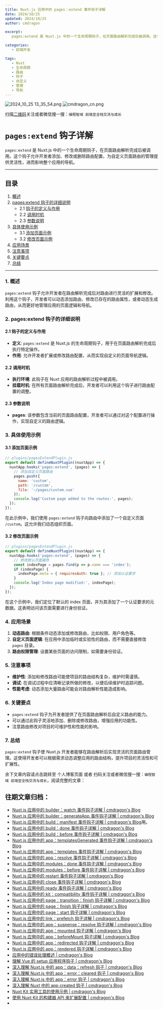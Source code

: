 ```yaml
---
title: Nuxt.js 应用中的 pages：extend 事件钩子详解
date: 2024/10/25
updated: 2024/10/25
author: cmdragon

excerpt:
   pages:extend 是 Nuxt.js 中的一个生命周期钩子，在页面路由解析完成后被调用。这个钩子允许开发者添加、修改或删除路由配置，为自定义页面路由的管理提供灵活性，进而影响整个应用的导航。

categories:
   - 前端开发

tags:
   - Nuxt
   - 生命周期
   - 路由
   - 钩子
   - 自定义
   - 管理
   - 导航
---
```


<img src="https://static.cmdragon.cn/blog/images/2024_10_25 13_35_54.png@blog" title="2024_10_25 13_35_54.png" alt="2024_10_25 13_35_54.png"/>


<img src="https://static.cmdragon.cn/blog/images/cmdragon_cn.png" title="cmdragon_cn.png" alt="cmdragon_cn.png"/>


扫描[二维码](https://static.cmdragon.cn/blog/images/cmdragon_cn.png)关注或者微信搜一搜：`编程智域 前端至全栈交流与成长`

# `pages:extend` 钩子详解

`pages:extend` 是 Nuxt.js 中的一个生命周期钩子，在页面路由解析完成后被调用。这个钩子允许开发者添加、修改或删除路由配置，为自定义页面路由的管理提供灵活性，进而影响整个应用的导航。

---

## 目录

1. [概述](#1-概述)
2. [pages:extend 钩子的详细说明](#2-pagesextend-钩子的详细说明)
   - 2.1 [钩子的定义与作用](#21-钩子的定义与作用)
   - 2.2 [调用时机](#22-调用时机)
   - 2.3 [参数说明](#23-参数说明)
3. [具体使用示例](#3-具体使用示例)
   - 3.1 [添加页面示例](#31-添加页面示例)
   - 3.2 [修改页面示例](#32-修改页面示例)
4. [应用场景](#4-应用场景)
5. [注意事项](#5-注意事项)
6. [关键要点](#6-关键要点)
7. [总结](#7-总结)

---

### 1. 概述

`pages:extend` 钩子允许开发者在路由解析完成后对路由进行灵活的扩展和修改。利用这个钩子，开发者可以动态添加路由、修改已存在的路由属性，或者动态生成路由，从而更好地管理应用的页面逻辑和导航。

### 2. pages:extend 钩子的详细说明

#### 2.1 钩子的定义与作用

- **定义**: `pages:extend` 是 Nuxt.js 的生命周期钩子，用于在页面路由解析完成后执行特定操作。
- **作用**: 允许开发者扩展或修改路由配置，从而实现自定义的页面导航逻辑。

#### 2.2 调用时机

- **执行环境**: 此钩子在 Nuxt 应用的路由解析过程中被调用。
- **挂载时机**: 在所有页面路由解析完成后，开发者可以利用这个钩子进行路由配置的调整。

#### 2.3 参数说明

- **pages**: 该参数包含当前的页面路由配置，开发者可以通过对这个配置进行操作，实现自定义的路由逻辑。

### 3. 具体使用示例

#### 3.1 添加页面示例

```javascript
// plugins/pagesExtendPlugin.js
export default defineNuxtPlugin((nuxtApp) => {
  nuxtApp.hooks('pages:extend', (pages) => {
    // 添加自定义页面路由
    pages.push({
      name: 'custom',
      path: '/custom',
      file: '~/pages/custom.vue'
    });
    console.log('Custom page added to the routes:', pages);
  });
});
```

在此示例中，我们使用 `pages:extend` 钩子向路由中添加了一个自定义页面 `/custom`。这允许我们动态组织页面。

#### 3.2 修改页面示例

```javascript
// plugins/pagesExtendPlugin.js
export default defineNuxtPlugin((nuxtApp) => {
  nuxtApp.hooks('pages:extend', (pages) => {
    // 修改默认页面属性
    const indexPage = pages.find(p => p.name === 'index');
    if (indexPage) {
      indexPage.meta = { requiresAuth: true }; // 添加认证要求
    }
    console.log('Index page modified:', indexPage);
  });
});
```

在这个示例中，我们定位了默认的 index 页面，并为其添加了一个认证要求的元数据。这表明访问该页面需要进行身份验证。

### 4. 应用场景

1. **动态路由**: 根据条件动态添加或修改路由，比如权限、用户角色等。
2. **自定义页面逻辑**: 在应用中添加临时或实验性的路由，而不需要直接修改 `pages` 目录。
3. **路由权限管理**: 设置某些页面的访问限制，如需要身份验证。

### 5. 注意事项

- **维护性**: 添加和修改路由可能使项目的路由结构复杂，维护时需谨慎。
- **调试**: 在调试过程中应清晰记录所做的修改，以便后续维护时追踪问题。
- **性能考虑**: 动态添加大量路由可能会对路由解析性能造成影响。

### 6. 关键要点

- `pages:extend` 钩子为开发者提供了在页面路由解析后自定义路由的能力。
- 可以通过此钩子灵活地添加、删除或修改路由，增强应用的功能性。
- 注意路由修改对项目的可维护性和性能的影响。

### 7. 总结

`pages:extend` 钩子使 Nuxt.js 开发者能够在路由解析后实现灵活的页面路由管理。这使得开发者可以根据需求动态调整应用的路由结构，提升项目的灵活性和可扩展性。

余下文章内容请点击跳转至 个人博客页面 或者 扫码关注或者微信搜一搜：`编程智域 前端至全栈交流与成长`，阅读完整的文章：

## 往期文章归档：

- [Nuxt.js 应用中的 builder：watch 事件钩子详解 | cmdragon's Blog](https://blog.cmdragon.cn/posts/fa5b7db36d2d/)
- [Nuxt.js 应用中的 builder：generateApp 事件钩子详解 | cmdragon's Blog](https://blog.cmdragon.cn/posts/adc96aee3b3c/)
- [Nuxt.js 应用中的 build：manifest 事件钩子详解 | cmdragon's Blog](https://blog.cmdragon.cn/posts/523de9001247/)用。
- [Nuxt.js 应用中的 build：done 事件钩子详解 | cmdragon's Blog](https://blog.cmdragon.cn/posts/41dece9c782c/)
- [Nuxt.js 应用中的 build：before 事件钩子详解 | cmdragon's Blog](https://blog.cmdragon.cn/posts/eb2bd3bbfab8/)
- [Nuxt.js 应用中的 app：templatesGenerated 事件钩子详解 | cmdragon's Blog](https://blog.cmdragon.cn/posts/b76b5d553a8b/)
- [Nuxt.js 应用中的 app：templates 事件钩子详解 | cmdragon's Blog](https://blog.cmdragon.cn/posts/ace6c53275c4/)
- [Nuxt.js 应用中的 app：resolve 事件钩子详解 | cmdragon's Blog](https://blog.cmdragon.cn/posts/9ea12f07cc2a/)
- [Nuxt.js 应用中的 modules：done 事件钩子详解 | cmdragon's Blog](https://blog.cmdragon.cn/posts/397fbad66fab/)
- [Nuxt.js 应用中的 modules：before 事件钩子详解 | cmdragon's Blog](https://blog.cmdragon.cn/posts/5b5669bca701/)
- [Nuxt.js 应用中的 restart 事件钩子详解 | cmdragon's Blog](https://blog.cmdragon.cn/posts/25888bf37a0f/)
- [Nuxt.js 应用中的 close 事件钩子详解 | cmdragon's Blog](https://blog.cmdragon.cn/posts/ec1665a791a5/)
- [Nuxt.js 应用中的 ready 事件钩子详解 | cmdragon's Blog](https://blog.cmdragon.cn/posts/37d771762c8f/)
- [Nuxt.js 应用中的 kit：compatibility 事件钩子详解 | cmdragon's Blog](https://blog.cmdragon.cn/posts/52224e8e71ec/)
- [Nuxt.js 应用中的 page：transition：finish 钩子详解 | cmdragon's Blog](https://blog.cmdragon.cn/posts/80acaed2b809/)
- [Nuxt.js 应用中的 page：finish 钩子详解 | cmdragon's Blog](https://blog.cmdragon.cn/posts/2e422732f13a/)
- [Nuxt.js 应用中的 page：start 钩子详解 | cmdragon's Blog](https://blog.cmdragon.cn/posts/9876204f1a7b/)
- [Nuxt.js 应用中的 link：prefetch 钩子详解 | cmdragon's Blog](https://blog.cmdragon.cn/posts/3821d8f8b93e/)
- [Nuxt.js 应用中的 app：suspense：resolve 钩子详解 | cmdragon's Blog](https://blog.cmdragon.cn/posts/aca9f9d7692b/)
- [Nuxt.js 应用中的 app：mounted 钩子详解 | cmdragon's Blog](https://blog.cmdragon.cn/posts/a07f12bddf8c/)
- [Nuxt.js 应用中的 app：beforeMount 钩子详解 | cmdragon's Blog](https://blog.cmdragon.cn/posts/bbdca1e3d9a5/)
- [Nuxt.js 应用中的 app：redirected 钩子详解 | cmdragon's Blog](https://blog.cmdragon.cn/posts/c83b294c7a07/)
- [Nuxt.js 应用中的 app：rendered 钩子详解 | cmdragon's Blog](https://blog.cmdragon.cn/posts/26479872ffdc/)
- [应用中的错误处理概述 | cmdragon's Blog](https://blog.cmdragon.cn/posts/5c9b317a962a/)
- [理解 Vue 的 setup 应用程序钩子 | cmdragon's Blog](https://blog.cmdragon.cn/posts/405db1302a23/)
- [深入理解 Nuxt.js 中的 app：data：refresh 钩子 | cmdragon's Blog](https://blog.cmdragon.cn/posts/6f0c4f34bc45/)
- [深入理解 Nuxt.js 中的 app：error：cleared 钩子 | cmdragon's Blog](https://blog.cmdragon.cn/posts/732d62232fb8/)
- [深入理解 Nuxt.js 中的 app：error 钩子 | cmdragon's Blog](https://blog.cmdragon.cn/posts/cb83a085e7a4/)
- [深入理解 Nuxt 中的 app created 钩子 | cmdragon's Blog](https://blog.cmdragon.cn/posts/188ad06ef45a/)
- [Nuxt Kit 实用工具的使用示例 | cmdragon's Blog](https://blog.cmdragon.cn/posts/a66da411afd2/)
- [使用 Nuxt Kit 的构建器 API 来扩展配置 | cmdragon's Blog](https://blog.cmdragon.cn/posts/f6e87c3cf111/)
-

